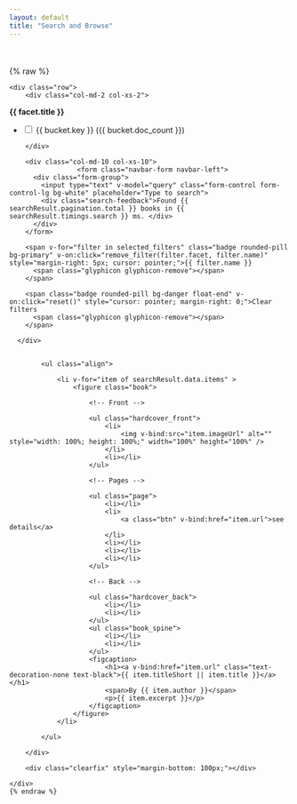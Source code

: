 ```yaml
---
layout: default
title: "Search and Browse"
---
```

 
<div class="container-fluid" style="margin-top: 50px;" id="el">
{% raw %}
   
    <div class="row">
        <div class="col-md-2 col-xs-2">

<section class="facet" v-for="facet in searchResult.data.aggregations">
  <div class="facet-header">
    <strong class="facet-title">{{ facet.title }}</strong>
  </div>
  <div class="facet-body" id="facetCheckboxes">
    <ul class="facet-group">
      <li class="facet-group-item"  v-for="bucket in facet.buckets">
        <label class="form-check-label">
          <input class="form-check-input" type="checkbox" v-model="filters[facet.name]" v-bind:value="bucket.key">
          {{ bucket.key }} ({{ bucket.doc_count }})
        </label>
      </li>
    </ul>
  </div>
</section>

        </div>

        <div class="col-md-10 col-xs-10">
                     <form class="navbar-form navbar-left">
          <div class="form-group">
            <input type="text" v-model="query" class="form-control form-control-lg bg-white" placeholder="Type to search">
            <div class="search-feedback">Found {{ searchResult.pagination.total }} books in {{ searchResult.timings.search }} ms. </div>
          </div>
        </form>

<div class="breadcrumbs" style="margin: 0 0 10px 0; " v-if="selected_filters.length">

        <span v-for="filter in selected_filters" class="badge rounded-pill bg-primary" v-on:click="remove_filter(filter.facet, filter.name)" style="margin-right: 5px; cursor: pointer;">{{ filter.name }}
          <span class="glyphicon glyphicon-remove"></span>
        </span>

        <span class="badge rounded-pill bg-danger float-end" v-on:click="reset()" style="cursor: pointer; margin-right: 0;">Clear filters
          <span class="glyphicon glyphicon-remove"></span>
        </span>

      </div>
         
        
            <ul class="align">
            
                <li v-for="item of searchResult.data.items" >
                    <figure class="book">

                        <!-- Front -->

                        <ul class="hardcover_front">
                            <li>
                                <img v-bind:src="item.imageUrl" alt="" style="width: 100%; height: 100%;" width="100%" height="100%" />
                            </li>
                            <li></li>
                        </ul>

                        <!-- Pages -->

                        <ul class="page">
                            <li></li>
                            <li>
                                <a class="btn" v-bind:href="item.url">see details</a>
                            </li>
                            <li></li>
                            <li></li>
                            <li></li>
                        </ul>

                        <!-- Back -->

                        <ul class="hardcover_back">
                            <li></li>
                            <li></li>
                        </ul>
                        <ul class="book_spine">
                            <li></li>
                            <li></li>
                        </ul>
                        <figcaption>
                            <h1><a v-bind:href="item.url" class="text-decoration-none text-black">{{ item.titleShort || item.title }}</a></h1>
                            <span>By {{ item.author }}</span>
                            <p>{{ item.excerpt }}</p>
                        </figcaption>
                    </figure>
                </li>

            </ul>
           
        </div>

        <div class="clearfix" style="margin-bottom: 100px;"></div>
  
    </div>
    {% endraw %}
</div>

  <script src="search.js"></script>
